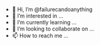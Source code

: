 - 👋 Hi, I’m @failurecandoanything
- 👀 I’m interested in ...
- 🌱 I’m currently learning ...
- 💞️ I’m looking to collaborate on ...
- 📫 How to reach me ...

<!---
failurecandoanything/failurecandoanything is a ✨ special ✨ repository because its `README.md` (this file) appears on your GitHub profile.
You can click the Preview link to take a look at your changes.
--->
